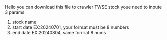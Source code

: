 Hello 
you can download this file to crawler TWSE stock
youe need to  inpute 3 params
1. stock name
2. start date EX:20240701, your format must be 8 numbers
3. end date EX:20240804, same format 8 nums
